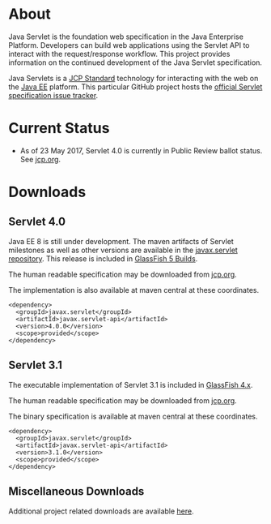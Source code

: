

# About

Java Servlet is the foundation web specification in the Java Enterprise
Platform.  Developers can build web applications using the Servlet API
to interact with the request/response workflow.  This project provides
information on the continued development of the Java Servlet
specification.

Java Servlets is a [JCP Standard](http://jcp.org) technology for
interacting with the web on the [Java EE](https://github.com/javaee/)
platform.  This particular GitHub project hosts the
[official Servlet specification issue tracker](https://github.com/javaee/servlet-spec/issues).

# Current Status

* As of 23 May 2017, Servlet 4.0 is currently in Public Review ballot
status.  See [jcp.org](https://jcp.org/en/jsr/detail?id=369).

# Downloads

## Servlet 4.0

Java EE 8 is still under development.  The maven artifacts of Servlet
milestones as well as other versions are available in the
[javax.servlet repository](https://maven.java.net/content/repositories/releases/javax/servlet/javax.servlet-api/4.0.0/).
This release is included in [GlassFish 5 Builds](https://javaee.github.io/glassfish/download).

The human readable specification may be downloaded from [jcp.org](https://jcp.org/en/jsr/detail?id=369).

The implementation is also available at maven central at these coordinates.

    <dependency>
      <groupId>javax.servlet</groupId>
      <artifactId>javax.servlet-api</artifactId>
      <version>4.0.0</version>
      <scope>provided</scope>
    </dependency>

## Servlet 3.1

The executable implementation of Servlet 3.1 is included in
[GlassFish 4.x](https://javaee.github.io/glassfish/).

The human readable specification may be downloaded from [jcp.org](https://jcp.org/en/jsr/detail?id=369).

The binary specification is available at maven central at these coordinates.

    <dependency>
      <groupId>javax.servlet</groupId>
      <artifactId>javax.servlet-api</artifactId>
      <version>3.1.0</version>
      <scope>provided</scope>
    </dependency>

## Miscellaneous Downloads

Additional project related downloads are available [here](./DOWNLOADS.md).

